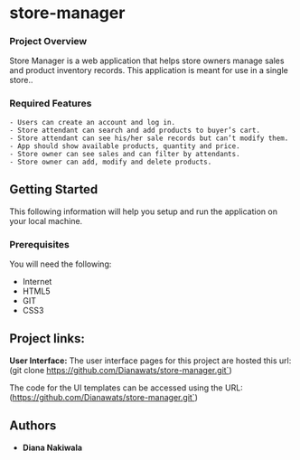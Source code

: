 # store-manager

### Project Overview
Store Manager is a web application that helps store owners manage sales and product inventory
records. This application is meant for use in a single store..

### Required Features
```
- Users can create an account and log in.
- Store attendant can search and add products to buyer’s cart.
- Store attendant can see his/her sale records but can’t modify them.
- App should show available products, quantity and price.
- Store owner can see sales and can filter by attendants.
- Store owner can add, modify and delete products. 
```
## Getting Started
This following information will help you setup and run the application on your local machine.

### Prerequisites

You will need the following:
- Internet
- HTML5
- GIT
- CSS3

## Project links:
**User Interface:** 
The user interface pages for this project are hosted this url: (git clone https://github.com/Dianawats/store-manager.git`)

The code for the UI templates can be accessed using the URL: 
(https://github.com/Dianawats/store-manager.git`)


## Authors

* **Diana Nakiwala**
